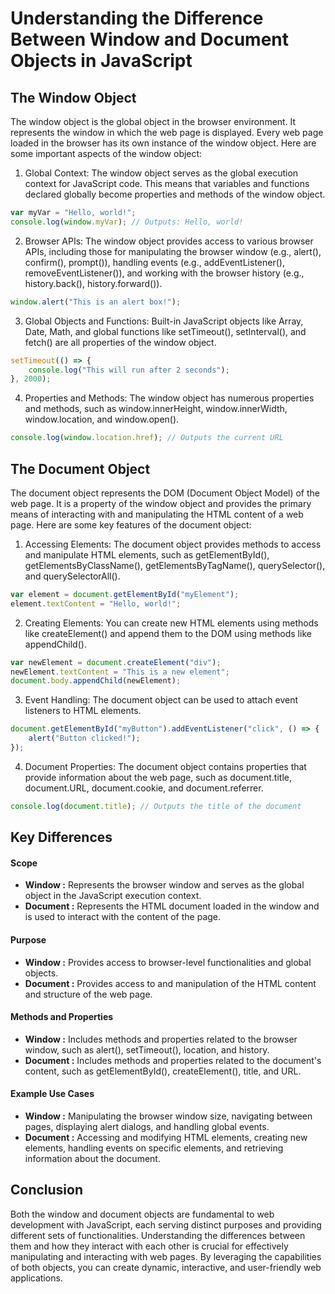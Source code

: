# Understanding the Difference Between Window and Document Objects in JavaScript

## The Window Object
The window object is the global object in the browser environment. It represents the window in which the web page is displayed. Every web page loaded in the browser has its own instance of the window object. Here are some important aspects of the window object:

1. Global Context: The window object serves as the global execution context for JavaScript code. This means that variables and functions declared globally become properties and methods of the window object.

```javascript
var myVar = "Hello, world!";
console.log(window.myVar); // Outputs: Hello, world!
```

2. Browser APIs: The window object provides access to various browser APIs, including those for manipulating the browser window (e.g., alert(), confirm(), prompt()), handling events (e.g., addEventListener(), removeEventListener()), and working with the browser history (e.g., history.back(), history.forward()).

```javascript
window.alert("This is an alert box!");
```

3. Global Objects and Functions: Built-in JavaScript objects like Array, Date, Math, and global functions like setTimeout(), setInterval(), and fetch() are all properties of the window object.

```javascript
setTimeout(() => {
    console.log("This will run after 2 seconds");
}, 2000);
```

4. Properties and Methods: The window object has numerous properties and methods, such as window.innerHeight, window.innerWidth, window.location, and window.open().

```javascript
console.log(window.location.href); // Outputs the current URL
```

## The Document Object
The document object represents the DOM (Document Object Model) of the web page. It is a property of the window object and provides the primary means of interacting with and manipulating the HTML content of a web page. Here are some key features of the document object:

1. Accessing Elements: The document object provides methods to access and manipulate HTML elements, such as getElementById(), getElementsByClassName(), getElementsByTagName(), querySelector(), and querySelectorAll().

```javascript
var element = document.getElementById("myElement");
element.textContent = "Hello, world!";
```

2. Creating Elements: You can create new HTML elements using methods like createElement() and append them to the DOM using methods like appendChild().

```javascript
var newElement = document.createElement("div");
newElement.textContent = "This is a new element";
document.body.appendChild(newElement);
```
3. Event Handling: The document object can be used to attach event listeners to HTML elements.

```javascript
document.getElementById("myButton").addEventListener("click", () => {
    alert("Button clicked!");
});
```

4. Document Properties: The document object contains properties that provide information about the web page, such as document.title, document.URL, document.cookie, and document.referrer.

```javascript
console.log(document.title); // Outputs the title of the document
```

## Key Differences

#### Scope

- **Window :** Represents the browser window and serves as the global object in the JavaScript execution context.
- **Document :** Represents the HTML document loaded in the window and is used to interact with the content of the page.

#### Purpose
- **Window :** Provides access to browser-level functionalities and global objects.
- **Document :** Provides access to and manipulation of the HTML content and structure of the web page.

#### Methods and Properties
- **Window :** Includes methods and properties related to the browser window, such as alert(), setTimeout(), location, and history.
- **Document :** Includes methods and properties related to the document's content, such as getElementById(), createElement(), title, and URL.

#### Example Use Cases
- **Window :** Manipulating the browser window size, navigating between pages, displaying alert dialogs, and handling global events.
- **Document :** Accessing and modifying HTML elements, creating new elements, handling events on specific elements, and retrieving information about the document.

## Conclusion
Both the window and document objects are fundamental to web development with JavaScript, each serving distinct purposes and providing different sets of functionalities. Understanding the differences between them and how they interact with each other is crucial for effectively manipulating and interacting with web pages. By leveraging the capabilities of both objects, you can create dynamic, interactive, and user-friendly web applications.

